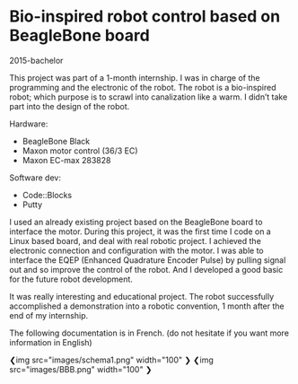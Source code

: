 ﻿# Bio-inspired robot control based on BeagleBone board

2015-bachelor

This project was part of a 1-month internship. I was in charge of the programming and the electronic of the robot.
The robot is a bio-inspired robot; which purpose is to scrawl into canalization like a warm. I didn’t take part into the design of the robot.

Hardware:
*  BeagleBone Black
*  Maxon motor control (36/3 EC)
*  Maxon EC-max 283828

Software dev:
* Code::Blocks
* Putty

I used an already existing project based on the BeagleBone board to interface the motor. During this project, it was the first time I code on a Linux based board, and deal with real robotic project. 
I achieved the electronic connection and configuration with the motor. 
I was able to interface the EQEP (Enhanced Quadrature Encoder Pulse) by pulling signal out and so improve the control of the robot.
And I developed a good basic for the future robot development. 

It was really interesting and educational project.
The robot successfully accomplished a demonstration into a robotic convention, 1 month after the end of my internship.

The following documentation is in French. (do not hesitate if you want more information in English)

❮img src="images/schema1.png" width="100" ❯
❮img src="images/BBB.png" width="100" ❯

